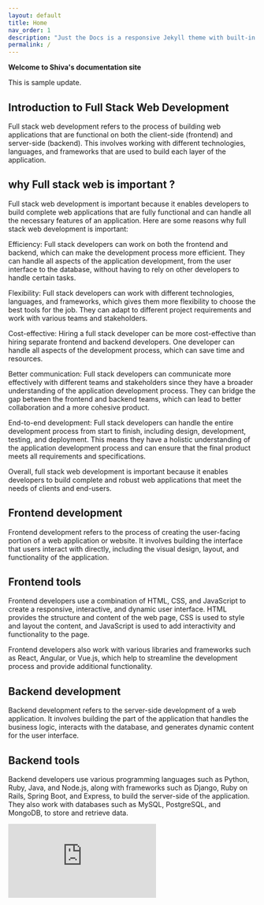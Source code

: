 ```yaml
---
layout: default
title: Home
nav_order: 1
description: "Just the Docs is a responsive Jekyll theme with built-in search that is easily customizable and hosted on GitHub Pages."
permalink: /
---
```


**Welcome to Shiva's documentation site**


This is sample update.


## Introduction to Full Stack Web Development
Full stack web development refers to the process of building web applications that are functional on both the client-side (frontend) and server-side (backend). This involves working with different technologies, languages, and frameworks that are used to build each layer of the application.

## why Full stack web is important ?

Full stack web development is important because it enables developers to build complete web applications that are fully functional and can handle all the necessary features of an application. Here are some reasons why full stack web development is important:

Efficiency: Full stack developers can work on both the frontend and backend, which can make the development process more efficient. They can handle all aspects of the application development, from the user interface to the database, without having to rely on other developers to handle certain tasks.

Flexibility: Full stack developers can work with different technologies, languages, and frameworks, which gives them more flexibility to choose the best tools for the job. They can adapt to different project requirements and work with various teams and stakeholders.

Cost-effective: Hiring a full stack developer can be more cost-effective than hiring separate frontend and backend developers. One developer can handle all aspects of the development process, which can save time and resources.

Better communication: Full stack developers can communicate more effectively with different teams and stakeholders since they have a broader understanding of the application development process. They can bridge the gap between the frontend and backend teams, which can lead to better collaboration and a more cohesive product.

End-to-end development: Full stack developers can handle the entire development process from start to finish, including design, development, testing, and deployment. This means they have a holistic understanding of the application development process and can ensure that the final product meets all requirements and specifications.

Overall, full stack web development is important because it enables developers to build complete and robust web applications that meet the needs of clients and end-users.





## Frontend development
Frontend development refers to the process of creating the user-facing portion of a web application or website. It involves building the interface that users interact with directly, including the visual design, layout, and functionality of the application.


## Frontend tools
Frontend developers use a combination of HTML, CSS, and JavaScript to create a responsive, interactive, and dynamic user interface. HTML provides the structure and content of the web page, CSS is used to style and layout the content, and JavaScript is used to add interactivity and functionality to the page.

Frontend developers also work with various libraries and frameworks such as React, Angular, or Vue.js, which help to streamline the development process and provide additional functionality.

## Backend development
Backend development refers to the server-side development of a web application. It involves building the part of the application that handles the business logic, interacts with the database, and generates dynamic content for the user interface.


## Backend tools
Backend developers use various programming languages such as Python, Ruby, Java, and Node.js, along with frameworks such as Django, Ruby on Rails, Spring Boot, and Express, to build the server-side of the application. They also work with databases such as MySQL, PostgreSQL, and MongoDB, to store and retrieve data.


![test](https://www.freepik.com/free-photo/beautiful-scenery-summit-mount-everest-covered-with-snow-white-clouds_11062628.htm#query=jpg&position=22&from_view=keyword&track=sph)




